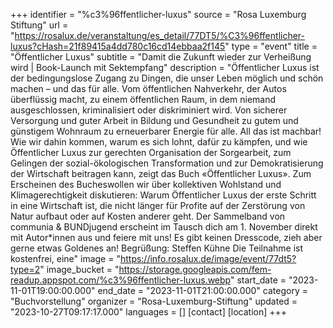 +++
identifier = "%c3%96ffentlicher-luxus"
source = "Rosa Luxemburg Stiftung"
url = "https://rosalux.de/veranstaltung/es_detail/77DT5/%C3%96ffentlicher-luxus?cHash=21f89415a4dd780c16cd14ebbaa2f145"
type = "event"
title = "Öffentlicher Luxus"
subtitle = "Damit die Zukunft wieder zur Verheißung wird | Book-Launch mit Sektempfang"
description = "Öffentlicher Luxus ist der bedingungslose Zugang zu Dingen, die unser Leben möglich und schön machen – und das für alle. Vom öffentlichen Nahverkehr, der Autos überflüssig macht, zu einem öffentlichen Raum, in dem niemand ausgeschlossen, kriminalisiert oder diskriminiert wird. Von sicherer Versorgung und guter Arbeit in Bildung und Gesundheit zu gutem und günstigem Wohnraum zu erneuerbarer Energie für alle. All das ist machbar!
Wie wir dahin kommen, warum es sich lohnt, dafür zu kämpfen, und wie Öffentlicher Luxus zur gerechten Organisation der Sorgearbeit, zum Gelingen der sozial-ökologischen Transformation und zur Demokratisierung der Wirtschaft beitragen kann, zeigt das Buch «Öffentlicher Luxus».
Zum Erscheinen des Bucheswollen wir über kollektiven Wohlstand und Klimagerechtigkeit diskutieren: Warum Öffentlicher Luxus der erste Schritt in eine Wirtschaft ist, die nicht länger für Profite auf der Zerstörung von Natur aufbaut oder auf Kosten anderer geht.
Der Sammelband von communia & BUNDjugend erscheint im 
Tausch dich am 1. November direkt mit Autor*innen aus und feiere mit uns! Es gibt keinen Dresscode, zieh aber gerne etwas Goldenes an! Begrüßung: Steffen Kühne
Die Teilnahme ist kostenfrei, eine"
image = "https://info.rosalux.de/image/event/77dt5?type=2"
image_bucket = "https://storage.googleapis.com/fem-readup.appspot.com/%c3%96ffentlicher-luxus.webp"
start_date = "2023-11-01T19:00:00.000"
end_date = "2023-11-01T21:00:00.000"
category = "Buchvorstellung"
organizer = "Rosa-Luxemburg-Stiftung"
updated = "2023-10-27T09:17:17.000"
languages = []
[contact]
[location]
+++